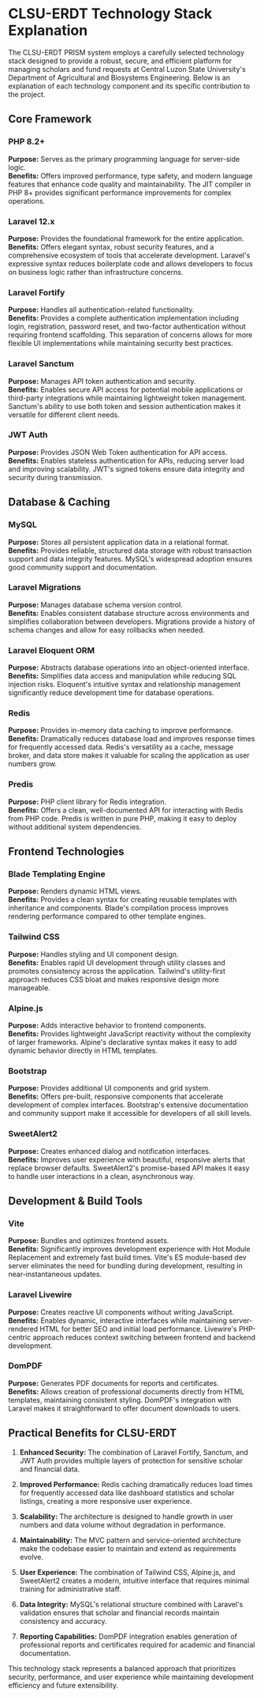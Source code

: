 # CLSU-ERDT Technology Stack Explanation

The CLSU-ERDT PRISM system employs a carefully selected technology stack designed to provide a robust, secure, and efficient platform for managing scholars and fund requests at Central Luzon State University's Department of Agricultural and Biosystems Engineering. Below is an explanation of each technology component and its specific contribution to the project.

## Core Framework

### PHP 8.2+
**Purpose:** Serves as the primary programming language for server-side logic.  
**Benefits:** Offers improved performance, type safety, and modern language features that enhance code quality and maintainability. The JIT compiler in PHP 8+ provides significant performance improvements for complex operations.

### Laravel 12.x
**Purpose:** Provides the foundational framework for the entire application.  
**Benefits:** Offers elegant syntax, robust security features, and a comprehensive ecosystem of tools that accelerate development. Laravel's expressive syntax reduces boilerplate code and allows developers to focus on business logic rather than infrastructure concerns.

### Laravel Fortify
**Purpose:** Handles all authentication-related functionality.  
**Benefits:** Provides a complete authentication implementation including login, registration, password reset, and two-factor authentication without requiring frontend scaffolding. This separation of concerns allows for more flexible UI implementations while maintaining security best practices.

### Laravel Sanctum
**Purpose:** Manages API token authentication and security.  
**Benefits:** Enables secure API access for potential mobile applications or third-party integrations while maintaining lightweight token management. Sanctum's ability to use both token and session authentication makes it versatile for different client needs. 

### JWT Auth
**Purpose:** Provides JSON Web Token authentication for API access.  
**Benefits:** Enables stateless authentication for APIs, reducing server load and improving scalability. JWT's signed tokens ensure data integrity and security during transmission.

## Database & Caching

### MySQL
**Purpose:** Stores all persistent application data in a relational format.  
**Benefits:** Provides reliable, structured data storage with robust transaction support and data integrity features. MySQL's widespread adoption ensures good community support and documentation.

### Laravel Migrations
**Purpose:** Manages database schema version control.  
**Benefits:** Enables consistent database structure across environments and simplifies collaboration between developers. Migrations provide a history of schema changes and allow for easy rollbacks when needed.

### Laravel Eloquent ORM
**Purpose:** Abstracts database operations into an object-oriented interface.  
**Benefits:** Simplifies data access and manipulation while reducing SQL injection risks. Eloquent's intuitive syntax and relationship management significantly reduce development time for database operations.

### Redis
**Purpose:** Provides in-memory data caching to improve performance.  
**Benefits:** Dramatically reduces database load and improves response times for frequently accessed data. Redis's versatility as a cache, message broker, and data store makes it valuable for scaling the application as user numbers grow.

### Predis
**Purpose:** PHP client library for Redis integration.  
**Benefits:** Offers a clean, well-documented API for interacting with Redis from PHP code. Predis is written in pure PHP, making it easy to deploy without additional system dependencies.

## Frontend Technologies

### Blade Templating Engine
**Purpose:** Renders dynamic HTML views.  
**Benefits:** Provides a clean syntax for creating reusable templates with inheritance and components. Blade's compilation process improves rendering performance compared to other template engines.

### Tailwind CSS
**Purpose:** Handles styling and UI component design.  
**Benefits:** Enables rapid UI development through utility classes and promotes consistency across the application. Tailwind's utility-first approach reduces CSS bloat and makes responsive design more manageable.

### Alpine.js
**Purpose:** Adds interactive behavior to frontend components.  
**Benefits:** Provides lightweight JavaScript reactivity without the complexity of larger frameworks. Alpine's declarative syntax makes it easy to add dynamic behavior directly in HTML templates.

### Bootstrap
**Purpose:** Provides additional UI components and grid system.  
**Benefits:** Offers pre-built, responsive components that accelerate development of complex interfaces. Bootstrap's extensive documentation and community support make it accessible for developers of all skill levels.

### SweetAlert2
**Purpose:** Creates enhanced dialog and notification interfaces.  
**Benefits:** Improves user experience with beautiful, responsive alerts that replace browser defaults. SweetAlert2's promise-based API makes it easy to handle user interactions in a clean, asynchronous way.

## Development & Build Tools

### Vite
**Purpose:** Bundles and optimizes frontend assets.  
**Benefits:** Significantly improves development experience with Hot Module Replacement and extremely fast build times. Vite's ES module-based dev server eliminates the need for bundling during development, resulting in near-instantaneous updates.

### Laravel Livewire
**Purpose:** Creates reactive UI components without writing JavaScript.  
**Benefits:** Enables dynamic, interactive interfaces while maintaining server-rendered HTML for better SEO and initial load performance. Livewire's PHP-centric approach reduces context switching between frontend and backend development.

### DomPDF
**Purpose:** Generates PDF documents for reports and certificates.  
**Benefits:** Allows creation of professional documents directly from HTML templates, maintaining consistent styling. DomPDF's integration with Laravel makes it straightforward to offer document downloads to users.

## Practical Benefits for CLSU-ERDT

1. **Enhanced Security:** The combination of Laravel Fortify, Sanctum, and JWT Auth provides multiple layers of protection for sensitive scholar and financial data.

2. **Improved Performance:** Redis caching dramatically reduces load times for frequently accessed data like dashboard statistics and scholar listings, creating a more responsive user experience.

3. **Scalability:** The architecture is designed to handle growth in user numbers and data volume without degradation in performance.

4. **Maintainability:** The MVC pattern and service-oriented architecture make the codebase easier to maintain and extend as requirements evolve.

5. **User Experience:** The combination of Tailwind CSS, Alpine.js, and SweetAlert2 creates a modern, intuitive interface that requires minimal training for administrative staff.

6. **Data Integrity:** MySQL's relational structure combined with Laravel's validation ensures that scholar and financial records maintain consistency and accuracy.

7. **Reporting Capabilities:** DomPDF integration enables generation of professional reports and certificates required for academic and financial documentation.

This technology stack represents a balanced approach that prioritizes security, performance, and user experience while maintaining development efficiency and future extensibility.
